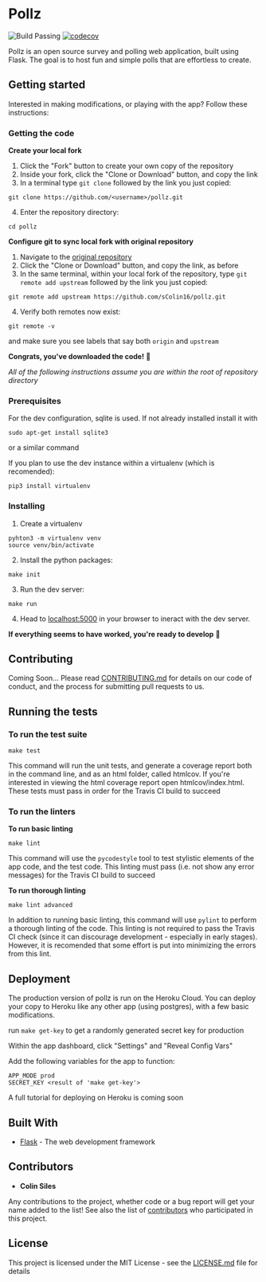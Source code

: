 
# Pollz

![Build Passing](https://travis-ci.org/sColin16/pollz.svg?branch=master)
[![codecov](https://codecov.io/gh/sColin16/pollz/branch/master/graph/badge.svg)](https://codecov.io/gh/sColin16/pollz)

Pollz is an open source survey and polling web application, built using Flask. The goal is to host fun and simple polls that are effortless to create.

## Getting started
Interested in making modifications, or playing with the app? Follow these instructions:

### Getting the code

**Create your local fork**
1. Click the "Fork" button to create your own copy of the repository
2. Inside your fork, click the "Clone or Download" button, and copy the link
3. In a terminal type `git clone` followed by the link you just copied:
```
git clone https://github.com/<username>/pollz.git
```
4. Enter the repository directory:
```
cd pollz
```

**Configure git to sync local fork with original repository**
1. Navigate to the [original repository](https://github.com/sColin16/pollz)
2. Click the "Clone or Download" button, and copy the link, as before
3. In the same terminal, within your local fork of the repository, type `git remote add upstream` followed by the link you just copied:
```
git remote add upstream https://github.com/sColin16/pollz.git
```
4. Verify both remotes now exist:
```
git remote -v
```
and make sure you see labels that say both `origin` and `upstream`

**Congrats, you've downloaded the code!** :tada:

*All of the following instructions assume you are within the root of repository directory*

### Prerequisites

For the dev configuration, sqlite is used. If not already installed install it with
```
sudo apt-get install sqlite3
```
or a similar command

If you plan to use the dev instance within a virtualenv (which is recomended):
```
pip3 install virtualenv
```

### Installing
1. Create a virtualenv
```
pyhton3 -m virtualenv venv
source venv/bin/activate
```

2. Install the python packages:
```
make init
```

3. Run the dev server:
```
make run
```

4. Head to [localhost:5000](localhost:5000) in your browser to ineract with the dev server.

**If everything seems to have worked, you're ready to develop** :tada:

## Contributing
Coming Soon...
Please read [CONTRIBUTING.md](CONTRIBUTING.md) for details on our code of conduct, and the process for submitting pull requests to us.

## Running the tests

### To run the test suite
```
make test
```
This command will run the unit tests, and generate a coverage report both in the command line, and as an html folder, called htmlcov. If you're interested in viewing the html coverage report open htmlcov/index.html.
These tests must pass in order for the Travis CI build to succeed

### To run the linters

**To run basic linting**
```
make lint
```
This command will use the `pycodestyle` tool to test stylistic elements of the app code, and the test code.
This linting must pass (i.e. not show any error messages) for the Travis CI build to succeed

**To run thorough linting**
```
make lint advanced
```
In addition to running basic linting, this command will use `pylint` to perform a thorough linting of the code.
This linting is not required to pass the Travis CI check (since it can discourage development - especially in early stages). However, it is recomended that some effort is put into minimizing the errors from this lint.

## Deployment
The production version of pollz is run on the Heroku Cloud. You can deploy your copy to Heroku like any other app (using postgres), with a few basic modifications.

run `make get-key` to get a randomly generated secret key for production

Within the app dashboard, click "Settings" and "Reveal Config Vars"

Add the following variables for the app to function:

```
APP_MODE prod
SECRET_KEY <result of 'make get-key'>
```

A full tutorial for deploying on Heroku is coming soon

## Built With
* [Flask](http://flask.pocoo.org/) - The web development framework

## Contributors

* **Colin Siles**

Any contributions to the project, whether code or a bug report will get your name added to the list!
See also the list of [contributors](https://github.com/sColin16/pollz/contributors) who participated in this project.

## License

This project is licensed under the MIT License - see the [LICENSE.md](LICENSE.md) file for details
